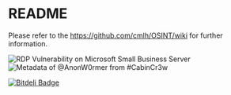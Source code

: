 # README

Please refer to the https://github.com/cmlh/OSINT/wiki for further information.<br>

![RDP Vulnerability on Microsoft Small Business Server](http://cmlh.id.au/post/19595166120/rdp-sbs-march-2012)
![Metadata of @AnonW0rmer from #CabinCr3w](http://cmlh.id.au/post/20956518270/metadata-anonw0rmer-cabincr3w)


[![Bitdeli Badge](https://d2weczhvl823v0.cloudfront.net/cmlh/osint/trend.png)](https://bitdeli.com/free "Bitdeli Badge")

